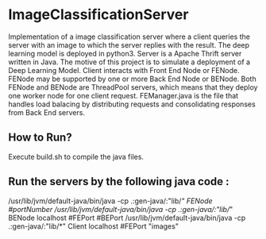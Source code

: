 # ImageClassificationServer
Implementation of a image classification server where a client queries the server with an image to which the server replies with the result. The deep learning model is deployed in python3. Server is a Apache Thrift server written in Java. The motive of this project is to simulate a deployment of a Deep Learning Model. Client interacts with Front End Node or FENode. FENode may be supported by one or more Back End Node or BENode. Both FENode and BENode are ThreadPool servers, which means that they deploy one worker node for one client request. FEManager.java is the file that handles load balacing by distributing requests and consolidating responses from Back End servers.

## **How to Run?**
Execute build.sh to compile the java files. 

## **Run the servers by the following java code :**
/usr/lib/jvm/default-java/bin/java -cp .:gen-java/:"lib/*" FENode #portNumber
/usr/lib/jvm/default-java/bin/java -cp .:gen-java/:"lib/*" BENode localhost #FEPort #BEPort
/usr/lib/jvm/default-java/bin/java -cp .:gen-java/:"lib/*" Client localhost #FEPort "images"
